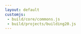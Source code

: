 ```yaml
---
layout: default
customjs:
 - build/core/commons.js
 - build/projects/building20.js
---
```


<div id="build20-canvas"></div>
